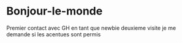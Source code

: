 # Bonjour-le-monde
Premier contact avec GH en tant que newbie
deuxieme visite je me demande si les acentues sont permis
